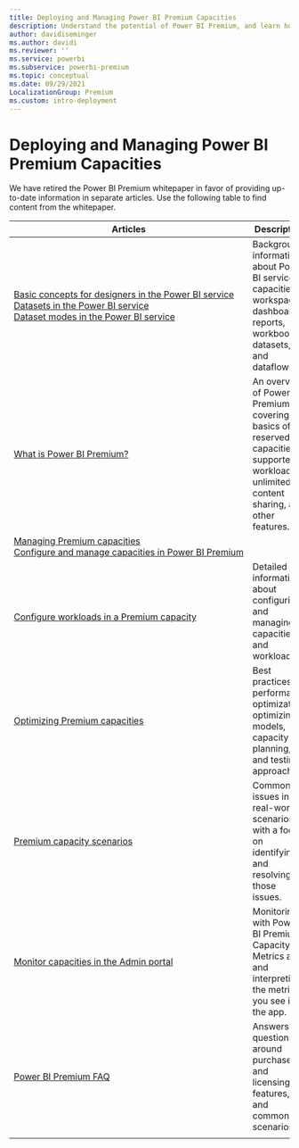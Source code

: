 ```yaml
---
title: Deploying and Managing Power BI Premium Capacities
description: Understand the potential of Power BI Premium, and learn how to design, deploy, monitor and troubleshoot scalable solutions.
author: davidiseminger
ms.author: davidi
ms.reviewer: ''
ms.service: powerbi
ms.subservice: powerbi-premium
ms.topic: conceptual
ms.date: 09/29/2021
LocalizationGroup: Premium
ms.custom: intro-deployment
---
```


# Deploying and Managing Power BI Premium Capacities

We have retired the Power BI Premium whitepaper in favor of providing up-to-date information in separate articles. Use the following table to find content from the whitepaper. 

| Articles | Description |
|-----|----|
| [Basic concepts for designers in the Power BI service](../fundamentals/service-basic-concepts.md)</br>[Datasets in the Power BI service](../connect-data/service-datasets-understand.md)</br>[Dataset modes in the Power BI service](../connect-data/service-dataset-modes-understand.md) | Background information about Power BI service capacities, workspaces,   dashboards, reports, workbooks, datasets, and dataflows. |
| [What is Power BI Premium?](../enterprise/service-premium-what-is.md) | An overview of Power BI Premium, covering the basics of reserved capacities, supported workloads, unlimited content sharing, and other features.  |
| [Managing Premium capacities](../enterprise/service-premium-capacity-manage.md)</br>[Configure and manage capacities in Power BI Premium](../enterprise/service-admin-premium-manage.md)
</br>[Configure workloads in a Premium capacity](../enterprise/service-admin-premium-workloads.md) | Detailed information about configuring and managing capacities and workloads. |
| [Optimizing Premium capacities](../enterprise/service-premium-capacity-optimize.md) | Best practices for performance optimization, optimizing models, capacity   planning, and testing approaches. |
| [Premium capacity scenarios](../enterprise/service-premium-capacity-scenarios.md) | Common issues in real-world scenarios, with a focus on identifying and   resolving those issues. |
| [Monitor capacities in the Admin portal](../enterprise/service-admin-premium-monitor-portal.md) | Monitoring with Power BI Premium Capacity Metrics app, and interpreting   the metrics you see in the app. |
| [Power BI Premium FAQ](../enterprise/service-premium-faq.yml) | Answers to questions around purchase and licensing, features, and common   scenarios. |
| | |
